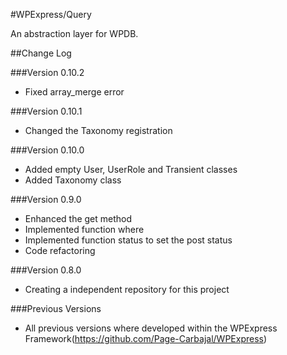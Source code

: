 #WPExpress/Query

An abstraction layer for WPDB.
 
##Change Log


###Version 0.10.2

- Fixed array_merge error


###Version 0.10.1

- Changed the Taxonomy registration


###Version 0.10.0

- Added empty User, UserRole and Transient classes 
- Added Taxonomy class


###Version 0.9.0

- Enhanced the get method
- Implemented function where
- Implemented function status to set the post status
- Code refactoring

###Version 0.8.0 

- Creating a independent repository for this project

###Previous Versions

- All previous versions where developed within the WPExpress Framework(https://github.com/Page-Carbajal/WPExpress)
